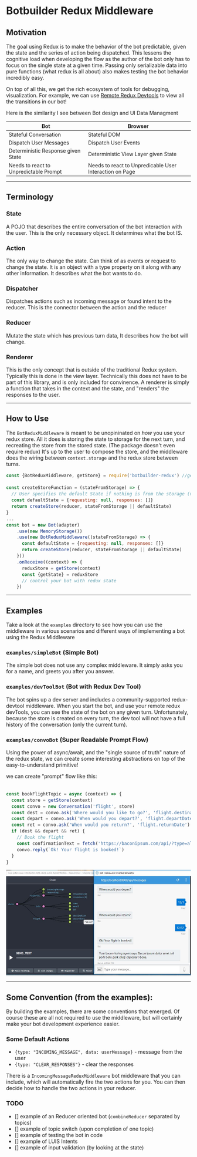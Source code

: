 # Botbuilder Redux Middleware

## Motivation
The goal using Redux is to make the behavior of the bot predictable, given the state and the series of action being dispatched. This lessens the cognitive load when developing the flow as the author of the bot only has to focus on the single state at a given time. Passing only serializable data into pure functions (what redux is all about) also makes testing the bot behavior incredibly easy. 

On top of all this, we get the rich ecosystem of tools for debugging, visualization.  For example, we can use [Remote Redux Devtools](https://github.com/zalmoxisus/remote-redux-devtools) to view all the transitions in our bot!

Here is the similarity I see between Bot design and UI Data Managment

| Bot                                          | Browser                                                  |
|----------------------------------------------|----------------------------------------------------------|
| Stateful Conversation                        | Stateful DOM                                             |
| Dispatch User Messages                       | Dispatch User Events                                     |
| Deterministic Response given State           | Deterministic View Layer given State                     |
| Needs to react to Unpredictable Prompt       | Needs to react to Unpredicable User Interaction on Page  |


-------------

## Terminology
### State
A POJO that describes the entire conversation of the bot interaction with the user. This is the only necessary object. It determines what the bot IS.

### Action
The only way to change the state. Can think of as events or request to change the state. It is an object with a type property on it along with any other information. It describes what the bot wants to do.
‎
### Dispatcher
Dispatches actions such as incoming message or found intent to the reducer. This is the connector between the action and the reducer
‎
### Reducer
Mutate the state which has previous turn data, It describes how the bot will change.

### Renderer
This is the only concept that is outside of the traditional Redux system.  Typically this is done in the view layer.  Technically this does not have to be part of this library, and is only included for convinence.  A renderer is simply a function that takes in the context and the state, and "renders" the responses to the user.

------------

## How to Use

The `BotReduxMiddleware` is meant to be unopininated on _how_ you use your redux store.  All it does is storing the state to storage for the next turn, and recreating the store from the stored state.  (The package doesn't even require redux)  It's up to the user to compose the store, and the middleware does the wiring between `context.storage` and the redux store between turns.

```js
const {BotReduxMiddleware, getStore} = require('botbuilder-redux') //getStore is simply a helper function

const createStoreFunction = (stateFromStorage) => {
  // User specifies the default State if nothing is from the storage (very first turn)
  const defaultState = {requesting: null, responses: []} 
  return createStore(reducer, stateFromStorage || defaultState)
}
...
const bot = new Bot(adapter)
    .use(new MemoryStorage())
    .use(new BotReduxMiddleware((stateFromStorage) => {
      const defaultState = {requesting: null, responses: []}
      return createStore(reducer, stateFromStorage || defaultState)
    }))
    .onReceive((context) => {
      reduxStore = getStore(context)
      const {getState} = reduxStore
      // control your bot with redux state
    })
```

------------
## Examples

Take a look at the `examples` directory to see how you can use the middleware in various scenarios and different ways of implementing a bot using the Redux Middleware

### `examples/simpleBot` (Simple Bot)
The simple bot does not use any complex middleware.  It simply asks you for a name, and greets you after you answer.

### `examples/devToolBot` (Bot with Redux Dev Tool)
The bot spins up a dev server and includes a community-supported redux-devtool middleware.  When you start the bot, and use your remote redux devTools, you can see the state of the bot on any given turn.  Unfortunately, because the store is created on every turn, the dev tool will not have a full history of the conversation (only the current turn).

### `examples/convoBot` (Super Readable Prompt Flow)
Using the power of async/await, and the "single source of truth" nature of the redux state, we can create some interesting abstractions on top of the easy-to-understand primitive!

we can create "prompt" flow like this:

```js

const bookFlightTopic = async (context) => {
  const store = getStore(context)
  const convo = new Conversation('flight', store)
  const dest = convo.ask('Where would you like to go?', 'flight.destination')
  const depart = convo.ask('When would you depart?', 'flight.departDate')
  const ret = convo.ask('When would you return?', 'flight.returnDate')
  if (dest && depart && ret) {
    // Book the flight
    const confirmationText = fetch('https://baconipsum.com/api/?type=all-meat&sentences=1&start-with-lorem=1')
    convo.reply(`Ok! Your flight is booked!`)
  }
}
```
![devtools](assets/devtoolsCapture.jpg)

-------------
## Some Convention (from the examples):

By building the examples, there are some conventions that emerged.  Of course these are all not required to use the middleware, but will certainly make your bot development experience easier.

### Some Default Actions
* `{type: "INCOMING_MESSAGE", data: userMessage}` - message from the user
* `{type: "CLEAR_RESPONSES"}` - clear the responses

There is a `IncomingMessageReduxMiddleware` bot middleware that you can include, which will automatically fire the two actions for you. You can then decide how to handle the two actions in your reducer.

### TODO
- [] example of an Reducer oriented bot (`combineReducer` separated by topics)
- [] example of topic switch (upon completion of one topic)
- [] example of testing the bot in code
- [] example of LUIS Intents
- [] example of input validation (by looking at the state)